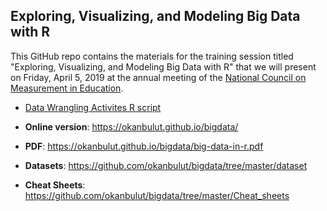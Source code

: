 ## Exploring, Visualizing, and Modeling Big Data with R

This GitHub repo contains the materials for the training session titled "Exploring, Visualizing, and Modeling Big Data with R" that we will present on Friday, April 5, 2019 at the annual meeting of the [National Council on Measurement in Education](https://www.ncme.org/home). 

* [Data Wrangling Activites R script](https://gist.github.com/cddesja/8f0812a21a253fc3c919531ee99ae647)

* **Online version**: <https://okanbulut.github.io/bigdata/>

* **PDF**: <https://okanbulut.github.io/bigdata/big-data-in-r.pdf>

* **Datasets**: <https://github.com/okanbulut/bigdata/tree/master/dataset>

* **Cheat Sheets**: <https://github.com/okanbulut/bigdata/tree/master/Cheat_sheets>


